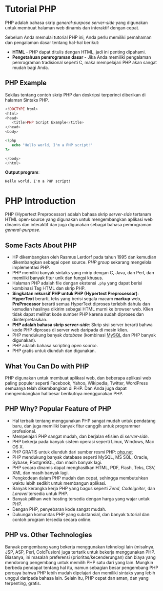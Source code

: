 # Tutorial PHP
PHP adalah bahasa skrip *general-purpose* *server-side* yang digunakan untuk membuat halaman web dinamis dan interaktif dengan cepat.

Sebelum Anda memulai tutorial PHP ini, Anda perlu memiliki pemahaman dan pengalaman dasar tentang hal-hal berikut:

+ **HTML** - PHP dapat ditulis dengan HTML, jadi ini penting dipahami.
+ **Pengetahuan pemrograman dasar** - Jika Anda memiliki pengalaman pemrograman tradisional seperti C, maka mempelajari PHP akan sangat mudah bagi Anda.

## PHP Example
Sekilas tentang contoh skrip PHP dan deskripsi terperinci diberikan di halaman Sintaks PHP.
```php
<!DOCTYPE html>
<html>
<head>
   <title>PHP Script Example</title>
</head>
<body>

<?php
   echo "Hello world, I'm a PHP script!"
?>

</body>
</html>
```
**Output program**:

`Hello world, I'm a PHP script!`

# PHP Introduction
PHP (Hypertext Preprocessor) adalah bahasa skrip *server-side* tertanam HTML open-source yang digunakan untuk mengembangkan aplikasi web dinamis dan interaktif dan juga digunakan sebagai bahasa pemrograman *general-purpose*.

## Some Facts About PHP

+ HP dikembangkan oleh Rasmus Lerdorf pada tahun 1995 dan kemudian dikembangkan sebagai open source. *PHP group* sekarang mengelola implementasi PHP.
+ PHP memiliki banyak sintaks yang mirip dengan C, Java, dan Perl, dan memiliki banyak fitur unik dan fungsi khusus.
+ Halaman PHP adalah file dengan ekstensi `.php` yang dapat berisi kombinasi Tag HTML dan skrip PHP.
+ **Singkatan rekursif PHP untuk PHP (Hypertext Preprocessor)**: **HyperText** berarti, teks yang berisi segala macam **markup** web, **PreProcessor** berarti semua HyperText diproses terlebih dahulu dan kemudian hasilnya dikirim sebagai HTML murni ke browser web. Klien tidak dapat melihat kode sumber PHP karena sudah diproses dan diinterpretasikan.
+ **PHP adalah bahasa skrip *server-side***: Skrip sisi server berarti bahwa kode PHP diproses di server web daripada di mesin klien.
+ PHP mendukung banyak *database* (kombinasi [MySQL](#) dan PHP banyak digunakan).
+ PHP adalah bahasa scripting *open source*.
+ PHP gratis untuk diunduh dan digunakan.

## What You Can Do with PHP
PHP digunakan untuk membuat aplikasi web, dan beberapa aplikasi web paling populer seperti Facebook, Yahoo, Wikipedia, Twitter, WordPress semuanya telah dikembangkan di PHP. Dan Anda juga dapat mengembangkan hal besar berikutnya menggunakan PHP.

## PHP Why? Popular Feature of PHP
+ Hal terbaik tentang menggunakan PHP sangat mudah untuk pendatang baru, dan juga memiliki banyak fitur canggih untuk programmer profesional. 
+ Mempelajari PHP sangat mudah, dan berjalan efisien di *server-side*. 
+ PHP bekerja pada banyak sistem operasi seperti Linux, Windows, Mac OS X. 
+ PHP GRATIS untuk diunduh dari sumber resmi PHP: [php.net](https://www.php.net/) 
+ PHP mendukung banyak database seperti MySQL, MS SQL, Oracle, Sybase, PostgreSQL, dan masih banyak lagi. 
+ PHP secara dinamis dapat menghasilkan HTML, PDF, Flash, Teks, CSV, XML dan masih banyak lagi. 
+ Pengkodean dalam PHP mudah dan cepat, sehingga membutuhkan waktu lebih sedikit untuk membangun aplikasi. 
+ Banyak kerangka kerja PHP yang bagus seperti *Zend*, *Codeigniter*, dan *Laravel* tersedia untuk PHP. 
+ Banyak pilihan web hosting tersedia dengan harga yang wajar untuk PHP. 
+ Dengan PHP, penyebaran kode sangat mudah. 
+ Dukungan komunitas PHP yang substansial, dan banyak tutorial dan contoh program tersedia secara online.

## PHP vs. Other Technologies
Banyak pengembang yang bekerja menggunakan teknologi lain (misalnya, JSP, ASP, Perl, ColdFusion) juga tertarik untuk bekerja menggunakan PHP. Biasanya, ini masalah preferensi (prioritas/kecenderungan) dan biaya yang mendorong pengembang untuk memilih PHP satu dari yang lain. Mungkin berbeda pendapat tentang hal itu, namun sebagian besar pengembang PHP percaya bahwa PHP lebih mudah dipelajari dan memiliki sintaks yang lebih unggul daripada bahasa lain. Selain itu, PHP cepat dan aman, dan yang terpenting, gratis.



